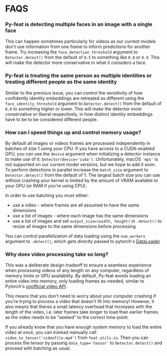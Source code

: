# FAQS

### Py-feat is detecting multiple faces in an image with a single face

This can happen sometimes particularly for videos as our current models don't use information from one frame to inform predictions for another frame. Try increasing the `face_detection_threshold` argument to `Detector.detect()` from the default of `0.5` to something like `0.8` or `0.9`. This will make the detector more conservative in what it considers a face.

### Py-feat is treating the same person as multiple identities or treating different people as the same identity

Similar to the previous issue, you can control the sensitivity of how confidently identity embeddings are retreated as different using the `face_identity_threshold` argument to `Detector.detect()` from the default of `0.8` to something higher or lower. This will make the detector more conservative or liberal respectively, in how distinct identity embeddings have to be to be considered different people.

### How can I speed things up and control memory usage?

By default all images or videos frames are processed independently in batches of size 1 using your CPU. If you have access to a CUDA-enabled GPU, you can use the `device` argument when initializing a detector instance to make use of it: `Detector(device='cuda')`. Unfortunately, macOS `'mps'` is not supported on our current model versions, but we hope to add it soon. To perform detections in parallel increase the `batch_size` argument to `Detector.detect()` from the default of 1. The largest batch size you can use without crashing your kernel is limited by the amount of VRAM available to your GPU (or RAM if you're using CPU).

In order to use batching you must either:
- use a video - where frames are all assumed to have the same dimensions
- use a list of images - where each image has the same dimensions
- use a list of images and set `output_size=(width, height)` in `.detect()` to resize all images to the same dimensions before processing

You can control parallelization of data loading using the `num_workers` argument to `.detect()`, which gets directly passed to pytorch's [DataLoader](https://pytorch.org/tutorials/beginner/basics/data_tutorial.html)

### Why does video processing take so long?

This was a deliberate design-tradeoff to ensure a seamless experience when processing videos of any length on any computer, regardless of memory limits or GPU availability. By default, Py-feat avoids loading an entire video into memory, only loading frames as-needed, similar to Pytorch's [unofficial video API](https://pytorch.org/vision/main/auto_examples/others/plot_video_api.html#building-a-sample-read-video-function). 

This means that you don't need to worry about your computer crashing if you're trying to process a video that doesn't fit into memory! However, it also means that theres a small latency overhead that increases with the length of the video, i.e. later frames take longer to load than earlier frames as the video needs to be "seeked" to the correct time-point.

If you already know that you have enough system memory to load the entire video at once, you can instead manually call `video_to_tensor('videofile.mp4')` from `feat.utils.io`. Then you can process the tensor by passing `data_type='tensor'` to `Detector.detect()` and proceed with batching as usual.
